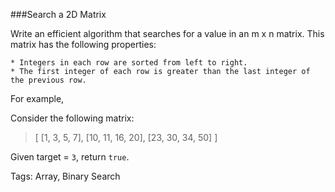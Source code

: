 ###Search a 2D Matrix

Write an efficient algorithm that searches for a value in an m x n matrix. This matrix has the following properties:

    * Integers in each row are sorted from left to right.
    * The first integer of each row is greater than the last integer of the previous row.

For example,

Consider the following matrix: 

>[
>  [1,   3,  5,  7],
>  [10, 11, 16, 20],
>  [23, 30, 34, 50]
>]

Given target = `3`, return `true`.

Tags: Array, Binary Search